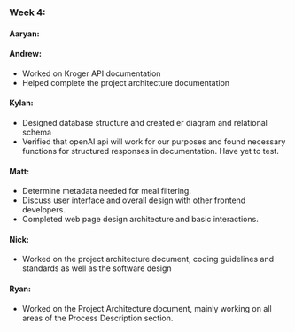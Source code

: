 ### Week 4:
#### Aaryan:


#### Andrew:
- Worked on Kroger API documentation
- Helped complete the project architecture documentation
#### Kylan:
- Designed database structure and created er diagram and relational schema 
- Verified that openAI api will work for our purposes and found necessary functions for structured responses in documentation. Have yet to test.
#### Matt:
- Determine metadata needed for meal filtering.
- Discuss user interface and overall design with other frontend developers.
- Completed web page design architecture and basic interactions.
#### Nick:
- Worked on the project architecture document, coding guidelines and standards as well as the software design
#### Ryan:
- Worked on the Project Architecture document, mainly working on all areas of the Process Description section.
